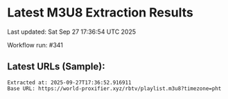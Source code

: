 # Latest M3U8 Extraction Results

Last updated: Sat Sep 27 17:36:54 UTC 2025

Workflow run: #341

## Latest URLs (Sample):
```
Extracted at: 2025-09-27T17:36:52.916911
Base URL: https://world-proxifier.xyz/rbtv/playlist.m3u8?timezone=pht

```
